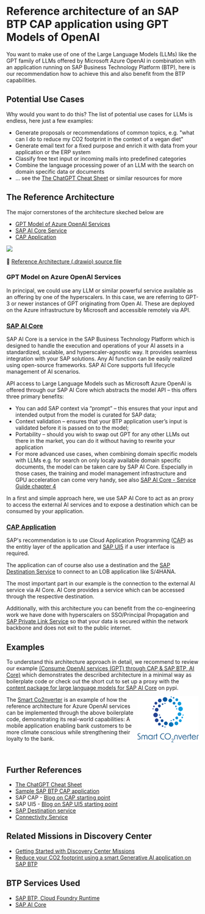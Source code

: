 # Reference architecture of an SAP BTP CAP application using GPT Models of OpenAI

<!-- dc-ref-arch-metadata : 
    {
        "id": "ref-arch-1-gpt",
        "name": "Reference architecture of an SAP BTP CAP application using GPT Models of OpenAI",
        "shortDescription": "Short Description Edited",
        "archDiagramLink": "https://discovery-center.cloud.sap/documents/cmis/json/5e5fd7b197b6556fa80bc826/root?objectId=kdkTmUwmTIai4cWh5qfr4EZAvSqLCqY7u5vN6mgZkNk",
        "tags": "SAP, BTP, CAP",
        "detailPageLink": "https://camo.githubusercontent.com/cb32b83545690959cd07068787d4dca1169474e83d9748358dbf341105e9a571/68747470733a2f2f70726f78796272696467657364636b3561346136316431623661306663312e7573322e68616e612e6f6e64656d616e642e636f6d2f70726f78796272696467652d7364632d6b35613461362d312e302e302f726561646f6e6c792f636d69732f6a736f6e2f6463633633393464643662386265643265636136343161352f726f6f743f6f626a65637449643d6b444441426e49697037476d5f7a54686e395f7a4237617066737972455530304b7764655366625f43436f"
    }
dc-ref-arch-metadata  -->

<!-- dc-ref-arch-long-description-start -->
You want to make use of one of the Large Language Models (LLMs) like the GPT family of LLMs offered by Microsoft Azure OpenAI in combination with an application running on SAP Business Technology Platform (BTP), here is our recommendation how to achieve this and also benefit from the BTP capabilities.
<!-- dc-ref-arch-long-description-end -->


## Potential Use Cases

Why would you want to do this? The list of potential use cases for LLMs is endless, here just a few examples:
* Generate proposals or recommendations of common topics, e.g. "what can I do to reduce my CO2 footprint in the context of a vegan diet"
* Generate email text for a fixed purpose and enrich it with data from your application or the ERP system
* Classify free text input or incoming mails into predefined categories
* Combine the language processing power of an LLM with the search on domain specific data or documents
* ... see the [The ChatGPT Cheat Sheet](https://drive.google.com/file/d/1OcHn2NWWnLGBCBLYsHg7xdOMVsehiuBK/view) or similar resources for more

## The Reference Architecture

The major cornerstones of the architecture skeched below are
* [GPT Model of Azure OpenAI Services](#gpt-model-of-openai)
* [SAP AI Core Service](#ai-core)
* [CAP Application](#cap-application)

![](https://proxybridgesdck5a4a61d1b6a0fc1.us2.hana.ondemand.com/proxybridge-sdc-k5a4a6-1.0.0/readonly/cmis/json/dcc6394dd6b8bed2eca641a5/root?objectId=kDDABnIip7Gm_zThn9_zB7apfsyrEU00KwdeSfb_CCo)

:link: [Reference Architecture (.drawio) source file](architectures/ReferenceArchitectureOpenAI-ChatGPT.drawio)

### GPT Model on Azure OpenAI Services

In principal, we could use any LLM or similar powerful service available as an offering by one of the hyperscalers. In this case, we are referring to GPT-3 or newer instances of GPT originating from Open AI. These are deployed on the Azure infrastructure by Microsoft and accessible remotely via API.

### [SAP AI Core](https://help.sap.com/docs/AI_CORE/2d6c5984063c40a59eda62f4a9135bee/88e007863ca545438e274cbf6ce2d7c6.html)

SAP AI Core is a service in the SAP Business Technology Platform which is designed to handle the execution and operations of your AI assets in a standardized, scalable, and hyperscaler-agnostic way. It provides seamless integration with your SAP solutions. Any AI function can be easily realized using open-source frameworks. SAP AI Core supports full lifecycle management of AI scenarios.

API access to Large Language Models such as Microsoft Azure OpenAI is offered through our SAP AI Core which abstracts the model API – this offers three primary benefits: 
* You can add SAP context via “prompt” – this ensures that your input and intended output from the model is curated for SAP data;
* Context validation – ensures that your BTP application user’s input is validated before it is passed on to the model;
* Portability – should you wish to swap out GPT for any other LLMs out there in the market, you can do it without having to rewrite your application 
* For more advanced use cases, when combining domain specific models with LLMs e.g. for search on only localy available domain specific documents, the model can be taken care by SAP AI Core. Especially in those cases, the training and model management infrastructure and  GPU acceleration can come very handy, see also [SAP AI Core - Service Guide chapter 4](https://help.sap.com/doc/c31b38b32a5d4e07a4488cb0f8bb55d9/CLOUD/en-US/f17fa8568d0448c685f2a0301061a6ee.pdf)

In a first and simple approach here, we use SAP AI Core to act as an proxy to access the external AI services and to expose a destination which can be consumed by your application.

### [CAP Application](https://cap.cloud.sap/docs/)

SAP's recommendation is to use Cloud Application Programming ([CAP](https://cap.cloud.sap/docs/)) as the entitiy layer of the application and [SAP UI5](https://ui5.sap.com/) if a user interface is required. 

The application can of course also use a destination and the [SAP Destination Service](https://discovery-center.cloud.sap/serviceCatalog/destination?service_plan=lite&region=all&commercialModel=cloud) to connect to an LOB application like S/4HANA.

The most important part in our example is the connection to the external AI service via AI Core. AI Core provides a service which can be accessed through the respective destination.

Additionally, with this architecture you can benefit from the co-engineering work we have done with hyperscalers on SSO/Principal Propagation and [SAP Private Link Service](https://help.sap.com/docs/PRIVATE_LINK/42acd88cb4134ba2a7d3e0e62c9fe6cf/6c7c8a9282e344979295efb882637cd4.html) so that your data is secured within the network backbone and does not exit to the public internet.

## Examples

To understand this architecture approach in detail, we recommend to review our example [(Consume OpenAI services (GPT) through CAP & SAP BTP, AI Core)](https://github.com/SAP-samples/azure-openai-aicore-cap-api) which demonstrates the described architecture in a minimal way as boilerplate code or check out the short cut to set up a proxy with the [content package for large language models for SAP AI Core](https://pypi.org/project/sap-ai-core-llm/) on pypi.

[<img src="https://github.com/SAP-samples/smart-co2nverter-ai/raw/main/documentation/assets/smart_co2nverter_logo.png" alt="logo" align="right" width="160" />](https://github.com/SAP-samples/smart-co2nverter-ai/)

The [Smart Co2nverter](https://github.com/SAP-samples/smart-co2nverter-ai) is an example of how the reference architecture for Azure OpenAI services can be implemented through the above boilerplate code, demonstrating its real-world capabilities: A mobile application enabling bank customers to be more climate conscious while strengthening their loyalty to the bank.

<br clear="right"/>

## Further References
 <!-- dc-ref-arch-resources-start -->
* [The ChatGPT Cheat Sheet](https://drive.google.com/file/d/1OcHn2NWWnLGBCBLYsHg7xdOMVsehiuBK/view) <!-- dc-res-metadata: {"description":  "Some Description 1 Edited 1"} dc-res-metadata -->
* [Sample SAP BTP CAP application](https://github.com/SAP-samples/btp-build-resilient-apps)  <!-- dc-res-metadata: {"description":  "Some Description 2 Edited 2"} dc-res-metadata -->
* SAP CAP - [Blog on CAP starting point](https://blogs.sap.com/2018/10/10/application-programming-model-start-here/)
* SAP UI5 - [Blog on SAP UI5 starting point](https://blogs.sap.com/2021/08/23/what-is-sapui5/)
* [SAP Destination service](https://discovery-center.cloud.sap/serviceCatalog/destination?service_plan=lite&region=all&commercialModel=cloud)
* [Connectivity Service](https://discovery-center.cloud.sap/serviceCatalog/connectivity-service?service_plan=lite&region=all&commercialModel=cloud)
<!-- dc-ref-arch-resources-end -->

## Related Missions in Discovery Center
<!-- dc-ref-arch-related-missions-start -->
* [Getting Started with Discovery Center Missions](https://discovery-center.cloud.sap/missiondetail/3918/3389/)
* [Reduce your CO2 footprint using a smart Generative AI application on SAP BTP](https://discovery-center.cloud.sap/missiondetail/4264/4522/)
<!-- dc-ref-arch-related-missions-end -->

## BTP Services Used
<!-- dc-ref-arch-services-start -->
* [SAP BTP, Cloud Foundry Runtime](https://discovery-center.cloud.sap/serviceCatalog/cloud-foundry-runtime/)
* [SAP AI Core](https://discovery-center.cloud.sap/serviceCatalog/sap-ai-core/)
<!-- dc-ref-arch-services-end -->
